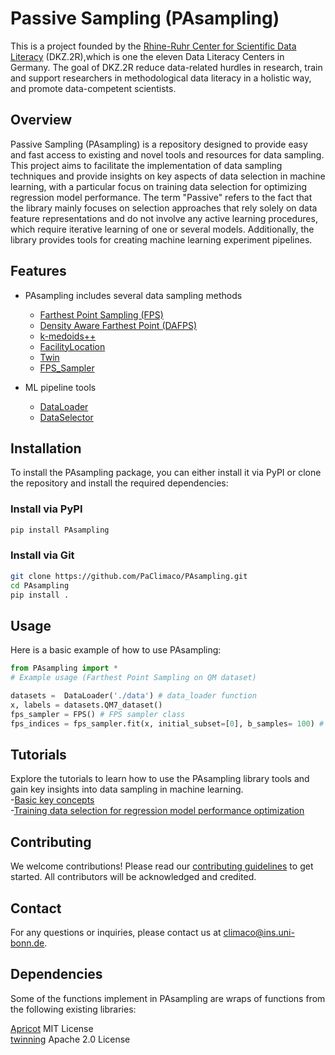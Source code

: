 # Passive Sampling (PAsampling)
This is a project founded  by the [Rhine-Ruhr Center for Scientific Data Literacy](https://www.dkz2r.de/) (DKZ.2R),which is one the eleven Data Literacy Centers in Germany. The goal of DKZ.2R reduce data-related hurdles in research, train and support researchers in methodological data literacy in a holistic way, and promote data-competent scientists. 

## Overview
Passive Sampling (PAsampling) is a repository designed to provide easy and fast access to existing and novel tools and resources for data sampling. This project aims to facilitate the implementation of data sampling techniques and provide insights on key aspects of data selection in machine learning, with a particular focus on training data selection for optimizing regression model performance. The term "Passive" refers to the fact that the library mainly focuses on selection approaches that rely solely on data feature representations and do not involve any active learning procedures, which require iterative learning of one or several models. Additionally, the library provides tools for creating machine learning experiment pipelines.

## Features

- PAsampling includes several data sampling methods
    - [Farthest Point Sampling (FPS)](./PAsampling/native_functions/fps.py)  
    - [Density Aware Farthest Point (DAFPS)](./PAsampling/native_functions/da_fps.py) 
    - [k-medoids++](./PAsampling/wrappers/kmedoids_sampler.py)
    - [FacilityLocation](./PAsampling/wrappers/facility_location_sampler.py)
    - [Twin](./PAsampling/wrappers/twin_sampler.py)
    - [FPS_Sampler](./PAsampling/wrappers/modified_samplers.py)

- ML pipeline tools
    - [DataLoader](./PAsampling/utils/data_loader.py)
    - [DataSelector](./PAsampling/utils/data_selection.py)

## Installation


To install the PAsampling package, you can either install it via PyPI or clone the repository and install the required dependencies:

### Install via PyPI
```bash
pip install PAsampling
```

### Install via Git
```bash
git clone https://github.com/PaClimaco/PAsampling.git
cd PAsampling
pip install .
```

## Usage

Here is a basic example of how to use PAsampling:

```python
from PAsampling import *
# Example usage (Farthest Point Sampling on QM dataset)

datasets =  DataLoader('./data') # data_loader function
x, labels = datasets.QM7_dataset()
fps_sampler = FPS() # FPS sampler class
fps_indices = fps_sampler.fit(x, initial_subset=[0], b_samples= 100) # Fit FPS to data matrix
```

## Tutorials
Explore the tutorials to learn how to use the PAsampling library tools and gain key insights into data sampling in machine learning.\
    -[Basic key concepts](./PAsampling/Tutorials/basic_concepts.ipynb)\
    -[Training data selection for regression model performance optimization](./PAsampling/Tutorials/Training_data_selection.ipynb)


## Contributing

We welcome contributions! Please read our [contributing guidelines](CONTRIBUTING.md) to get started. All contributors will be acknowledged and credited.


## Contact

For any questions or inquiries, please contact us at [climaco@ins.uni-bonn.de](mailto:climaco@ins.uni-bonn.de).

## Dependencies
Some of the functions implement in PAsampling are wraps of functions from the following existing libraries:

[Apricot](https://github.com/jmschrei/apricot) MIT License\
[twinning](https://github.com/avkl/twinning) Apache 2.0 License
    



